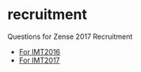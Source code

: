 # recruitment
Questions for Zense 2017 Recruitment

* [For IMT2016](https://github.com/zense/recruitment/blob/master/for_IMT2016.md)
* [For IMT2017](https://github.com/zense/recruitment/blob/master/for_IMT2017.md)
